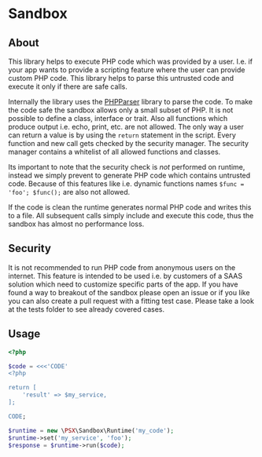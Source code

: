 
# Sandbox

## About

This library helps to execute PHP code which was provided by a user. I.e. if
your app wants to provide a scripting feature where the user can provide custom
PHP code. This library helps to parse this untrusted code and execute it only
if there are safe calls.

Internally the library uses the [PHPParser](https://github.com/nikic/PHP-Parser)
library to parse the code. To make the code safe the sandbox allows only a small 
subset of PHP. It is not possible to define a class, interface or trait. Also 
all functions which produce output i.e. echo, print, etc. are not allowed. The 
only way a user can return a value is by using the `return` statement in the 
script. Every function and new call gets checked by the security manager. The 
security manager contains a whitelist of all allowed functions and classes. 

Its important to note that the security check is _not_ performed on runtime, 
instead we simply prevent to generate PHP code which contains untrusted code.
Because of this features like i.e. dynamic functions names 
`$func = 'foo'; $func();` are also not allowed.

If the code is clean the runtime generates normal PHP code and writes this to a 
file. All subsequent calls simply include and execute this code, thus the 
sandbox has almost no performance loss.

## Security

It is not recommended to run PHP code from anonymous users on the internet. This 
feature is intended to be used i.e. by customers of a SAAS solution which need 
to customize specific parts of the app. If you have found a way to breakout of 
the sandbox please open an issue or if you like you can also create a pull 
request with a fitting test case. Please take a look at the tests folder to see 
already covered cases.

## Usage

```php
<?php

$code = <<<'CODE'
<?php

return [
    'result' => $my_service,
];

CODE;

$runtime = new \PSX\Sandbox\Runtime('my_code');
$runtime->set('my_service', 'foo');
$response = $runtime->run($code);

```
